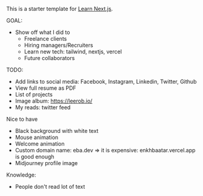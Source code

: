 This is a starter template for [Learn Next.js](https://nextjs.org/learn).

GOAL:
- Show off what I did to
  - Freelance clients
  - Hiring managers/Recruiters
  - Learn new tech: tailwind, nextjs, vercel
  - Future collaborators


TODO:
- Add links to social media: Facebook, Instagram, Linkedin, Twitter, Github
- View full resume as PDF
- List of projects
- Image album: https://leerob.io/ 
- My reads: twitter feed


Nice to have
- Black background with white text
- Mouse animation
- Welcome animation
- Custom domain name: eba.dev => it is expensive: enkhbaatar.vercel.app is good enough
- Midjourney profile image


Knowledge:
- People don't read lot of text